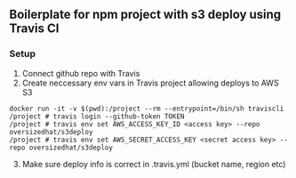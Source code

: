 ## Boilerplate for npm project with s3 deploy using Travis CI

### Setup
1. Connect github repo with Travis
2. Create neccessary env vars in Travis project allowing deploys to AWS S3
```
docker run -it -v $(pwd):/project --rm --entrypoint=/bin/sh traviscli
/project # travis login --github-token TOKEN
/project # travis env set AWS_ACCESS_KEY_ID <access key> --repo oversizedhat/s3deploy
/project # travis env set AWS_SECRET_ACCESS_KEY <secret access key> --repo oversizedhat/s3deploy
```
3. Make sure deploy info is correct in .travis.yml (bucket name, region etc)